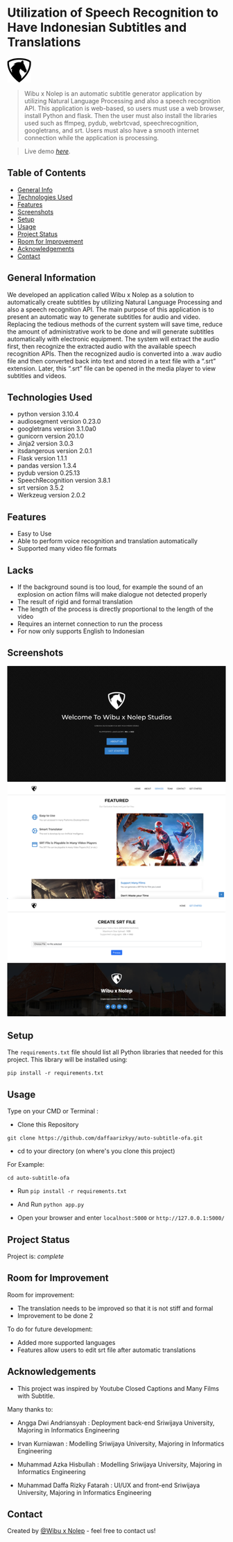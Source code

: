 # Utilization of Speech Recognition to Have Indonesian Subtitles and Translations
![Logo](./static/img/logo.png)
> Wibu x Nolep is an automatic subtitle generator application by utilizing Natural Language Processing and also a speech recognition API. This application is web-based, so users must use a web browser, install Python and flask. Then the user must also install the libraries used such as ffmpeg, pydub, webrtcvad, speechrecognition, googletrans, and srt. Users must also have a smooth internet connection while the application is processing.

> Live demo [_here_](https://auto-subtitle-ofa.herokuapp.com). <!-- If you have the project hosted somewhere, include the link here. -->

## Table of Contents
* [General Info](#general-information)
* [Technologies Used](#technologies-used)
* [Features](#features)
* [Screenshots](#screenshots)
* [Setup](#setup)
* [Usage](#usage)
* [Project Status](#project-status)
* [Room for Improvement](#room-for-improvement)
* [Acknowledgements](#acknowledgements)
* [Contact](#contact)
<!-- * [License](#license) -->


## General Information
We developed an application called Wibu x Nolep as a solution to automatically create subtitles by utilizing Natural Language Processing and also a speech recognition API. The main purpose of this application is to present an automatic way to generate subtitles for audio and video. Replacing the tedious methods of the current system will save time, reduce the amount of administrative work to be done and will generate subtitles automatically with electronic equipment. The system will extract the audio first, then recognize the extracted audio with the available speech recognition APIs. Then the recognized audio is converted into a .wav audio file and then converted back into text and stored in a text file with a “.srt” extension. Later, this “.srt” file can be opened in the media player to view subtitles and videos.
<!-- You don't have to answer all the questions - just the ones relevant to your project. -->


## Technologies Used
- python version 3.10.4
- audiosegment version 0.23.0
- googletrans version 3.1.0a0
- gunicorn version 20.1.0
- Jinja2 version 3.0.3
- itsdangerous version 2.0.1
- Flask version 1.1.1
- pandas version 1.3.4
- pydub version 0.25.13
- SpeechRecognition version 3.8.1
- srt version 3.5.2
- Werkzeug version 2.0.2


## Features
- Easy to Use
- Able to perform voice recognition and translation automatically
- Supported many video file formats

## Lacks
- If the background sound is too loud, for example the sound of an explosion on
  action films will make dialogue not detected properly
- The result of rigid and formal translation
- The length of the process is directly proportional to the length of the video
- Requires an internet connection to run the process
- For now only supports English to Indonesian


## Screenshots
![Example screenshot](./static/img/screenshots/home.png)
![Example screenshot](./static/img/screenshots/home-1.png)
![Example screenshot](./static/img/screenshots/srt.png)
<!-- If you have screenshots you'd like to share, include them here. -->


## Setup
The `requirements.txt` file should list all Python libraries that needed for this project.
This library will be installed using:

```
pip install -r requirements.txt
```

## Usage
Type on your CMD or Terminal :

- Clone this Repository

```
git clone https://github.com/daffaarizkyy/auto-subtitle-ofa.git
```

- cd to your directory (on where's you clone this project)

For Example:

  ```
  cd auto-subtitle-ofa
  ```

- Run `pip install -r requirements.txt`

- And Run `python app.py`

- Open your browser and enter `localhost:5000` or `http://127.0.0.1:5000/`


## Project Status
Project is: _complete_


## Room for Improvement

Room for improvement:
- The translation needs to be improved so that it is not stiff and formal
- Improvement to be done 2

To do for future development:
- Added more supported languages
- Features allow users to edit srt file after automatic translations


## Acknowledgements
- This project was inspired by Youtube Closed Captions and Many Films with Subtitle.

Many thanks to:
- Angga Dwi Andriansyah : Deployment back-end
  Sriwijaya University, Majoring in Informatics Engineering

- Irvan Kurniawan : Modelling
  Sriwijaya University, Majoring in Informatics Engineering

- Muhammad Azka Hisbullah : Modelling
  Sriwijaya University, Majoring in Informatics Engineering

- Muhammad Daffa Rizky Fatarah : UI/UX and front-end
  Sriwijaya University, Majoring in Informatics Engineering


## Contact
Created by [@Wibu x Nolep](https://www.unsri.ac.id/) - feel free to contact us!


<!-- Optional -->
<!-- ## License -->
<!-- This project is open source and available under the [... License](). -->

<!-- You don't have to include all sections - just the one's relevant to your project -->
